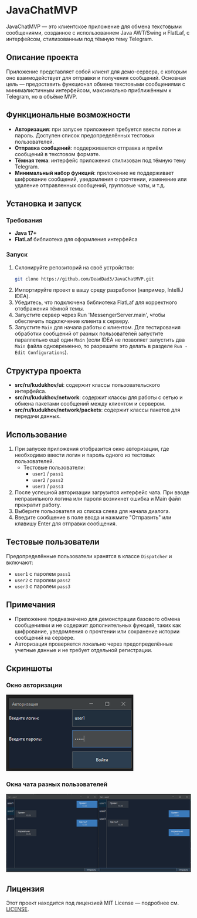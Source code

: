 # JavaChatMVP

JavaChatMVP — это клиентское приложение для обмена текстовыми сообщениями, созданное с использованием Java AWT/Swing и FlatLaf, с интерфейсом, стилизованным под тёмную тему Telegram.

## Описание проекта

Приложение представляет собой клиент для демо-сервера, с которым оно взаимодействует для отправки и получения сообщений. Основная цель — предоставить функционал обмена текстовыми сообщениями с минималистичным интерфейсом, максимально приближённым к Telegram, но в объёме MVP.

## Функциональные возможности

- **Авторизация**: при запуске приложения требуется ввести логин и пароль. Доступен список предопределённых тестовых пользователей.
- **Отправка сообщений**: поддерживается отправка и приём сообщений в текстовом формате.
- **Тёмная тема**: интерфейс приложения стилизован под тёмную тему Telegram.
- **Минимальный набор функций**: приложение не поддерживает шифрование сообщений, уведомления о прочтении, изменение или удаление отправленных сообщений, групповые чаты, и т.д.

## Установка и запуск

### Требования
- **Java 17+**
- **FlatLaf** библиотека для оформления интерфейса

### Запуск
1. Склонируйте репозиторий на своё устройство:
    ```bash
    git clone https://github.com/DeadDad3/JavaChatMVP.git
    ```
2. Импортируйте проект в вашу среду разработки (например, IntelliJ IDEA).
3. Убедитесь, что подключена библиотека FlatLaf для корректного отображения тёмной темы.
4. Запустите сервер  через Run 'MessengerServer.main', чтобы обеспечить подключение клиента к серверу.
5. Запустите `Main` для начала работы с клиентом. Для тестирования обработки сообщений от разных пользователей запустите параллельно ещё один `Main` (если IDEA не позволяет запустить два `Main` файла одновременно, то разрешите это делать в разделе `Run - Edit Configurations`).

## Структура проекта

- **src/ru/kudukhov/ui**: содержит классы пользовательского интерфейса.
- **src/ru/kudukhov/network**: содержит классы для работы с сетью и обмена пакетами сообщений между клиентом и сервером.
- **src/ru/kudukhov/network/packets**: содержит классы пакетов для передачи данных.

## Использование

1. При запуске приложения отобразится окно авторизации, где необходимо ввести логин и пароль одного из тестовых пользователей.
    - Тестовые пользователи:
        - `user1` / `pass1`
        - `user2` / `pass2`
        - `user3` / `pass3`
2. После успешной авторизации загрузится интерфейс чата. При вводе неправильного логина или пароля возникнет ошибка и Main файл прекратит работу.
3. Выберите пользователя из списка слева для начала диалога.
4. Введите сообщение в поле ввода и нажмите "Отправить" или клавишу Enter для отправки сообщения.

## Тестовые пользователи

Предопределённые пользователи хранятся в классе `Dispatcher` и включают:

- `user1` с паролем `pass1`
- `user2` с паролем `pass2`
- `user3` с паролем `pass3`

## Примечания

- Приложение предназначено для демонстрации базового обмена сообщениями и не содержит дополнительных функций, таких как шифрование, уведомления о прочтении или сохранение истории сообщений на сервере.
- Авторизация проверяется локально через предопределённые учетные данные и не требует отдельной регистрации.

## Скриншоты

### Окно авторизации
![Окно авторизации](./images/Auth.PNG)

### Окна чата разных пользователей
![Окна чата разных пользователей](./images/Chat.PNG)

## Лицензия

Этот проект находится под лицензией MIT License — подробнее см. [LICENSE](LICENSE).
